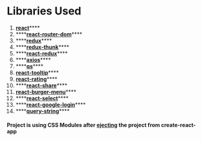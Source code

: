 # Libraries Used

1. [**react**](https://github.com/facebook/react/)\*\*\*\*
2. \*\*\*\*[**react-router-dom**](https://github.com/ReactTraining/react-router)\*\*\*\*
3. \*\*\*\*[**redux**](https://github.com/reduxjs/redux)\*\*\*\*
4. \*\*\*\*[**redux-thunk**](https://github.com/reduxjs/redux-thunk)\*\*\*\*
5. \*\*\*\*[**react-redux**](https://github.com/reduxjs/react-redux)\*\*\*\*
6. \*\*\*\*[**axios**](https://github.com/axios/axios)\*\*\*\*
7. \*\*\*\*[**qs**](https://github.com/ljharb/qs)\*\*\*\*
8. [**react-tooltip**](https://github.com/wwayne/react-tooltip)\*\*\*\*
9. [**react-rating**](https://github.com/dreyescat/react-rating)\*\*\*\*
10. \*\*\*\*[**react-share**](https://github.com/nygardk/react-share)\*\*\*\*
11. [**react-burger-menu**](https://github.com/negomi/react-burger-menu)\*\*\*\*
12. \*\*\*\*[**react-select**](https://github.com/JedWatson/react-select)\*\*\*\*
13. \*\*\*\*[**react-google-login**](https://github.com/anthonyjgrove/react-google-login)\*\*\*\*
14. \*\*\*\*[**query-string**](https://github.com/sindresorhus/query-string)\*\*\*\*



#### Project is using CSS Modules after [ejecting](https://github.com/facebook/create-react-app/blob/master/packages/react-scripts/template/README.md#npm-run-eject) the project from create-react-app

